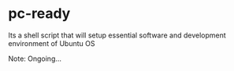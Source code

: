 # pc-ready
Its a shell script that will setup essential software and development environment of Ubuntu OS

Note: Ongoing...
